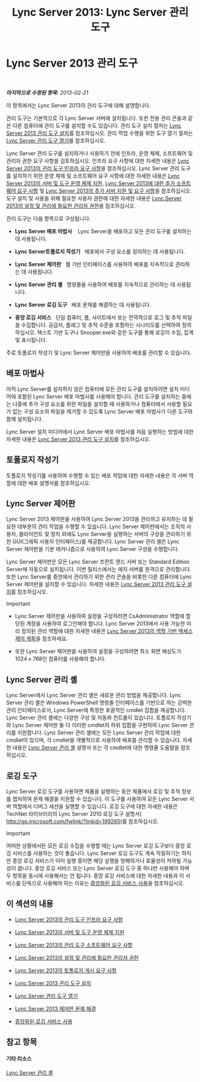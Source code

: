 ﻿---
title: 'Lync Server 2013: Lync Server 관리 도구'
TOCTitle: Lync Server 관리 도구
ms:assetid: 9b006f93-4f3d-461d-89b8-e80a34fdb3c5
ms:mtpsurl: https://technet.microsoft.com/ko-kr/library/Gg195756(v=OCS.15)
ms:contentKeyID: 49304500
ms.date: 08/24/2015
mtps_version: v=OCS.15
ms.translationtype: HT
---

# Lync Server 2013 관리 도구

 

_**마지막으로 수정된 항목:** 2013-02-21_

이 항목에서는 Lync Server 2013의 관리 도구에 대해 설명합니다.

관리 도구는 기본적으로 각 Lync Server 서버에 설치됩니다. 또한 전용 관리 콘솔과 같은 다른 컴퓨터에 관리 도구를 설치할 수도 있습니다. 관리 도구 설치 절차는 [Lync Server 2013 관리 도구 설치](lync-server-2013-install-lync-server-administrative-tools.md)를 참조하십시오. 관리 작업 수행을 위한 도구 열기 절차는 [Lync Server 관리 도구 열기](lync-server-2013-open-lync-server-administrative-tools.md)를 참조하십시오.

Lync Server 관리 도구를 설치하거나 사용하기 전에 인프라, 운영 체제, 소프트웨어 및 관리자 권한 요구 사항을 검토하십시오. 인프라 요구 사항에 대한 자세한 내용은 [Lync Server 2013의 관리 도구 인프라 요구 사항](lync-server-2013-administrative-tools-infrastructure-requirements.md)을 참조하십시오. Lync Server 관리 도구를 설치하기 위한 운영 체제 및 소프트웨어 요구 사항에 대한 자세한 내용은 [Lync Server 2013의 서버 및 도구 운영 체제 지원](lync-server-2013-server-and-tools-operating-system-support.md), [Lync Server 2013에 대한 추가 소프트웨어 요구 사항](lync-server-2013-additional-software-requirements.md) 및 [Lync Server 2013의 추가 서버 지원 및 요구 사항](lync-server-2013-additional-server-support-and-requirements.md)을 참조하십시오. 도구 설치 및 사용을 위해 필요한 사용자 권한에 대한 자세한 내용은 [Lync Server 2013의 설정 및 관리에 필요한 관리자 권한](lync-server-2013-administrator-rights-and-permissions-required-for-setup-and-administration.md)을 참조하십시오.

관리 도구는 다음 항목으로 구성됩니다.

  - **Lync Server 배포 마법사**    Lync Server을 배포하고 모든 관리 도구를 설치하는 데 사용됩니다.

  - **Lync Server토폴로지 작성기**   배포에서 구성 요소를 정의하는 데 사용됩니다.

  - **Lync Server 제어판**   웹 기반 인터페이스를 사용하여 배포를 지속적으로 관리하는 데 사용됩니다.

  - **Lync Server 관리 셸**   명령줄을 사용하여 배포를 지속적으로 관리하는 데 사용됩니다.

  - **Lync Server 로깅 도구**   배포 문제를 해결하는 데 사용됩니다.

  - **중앙 로깅 서비스**   단일 컴퓨터, 풀, 사이트에서 또는 전역적으로 로그 및 추적 파일을 수집합니다. 공급자, 플래그 및 추적 수준을 포함하는 시나리오를 선택하여 정의하십시오. 텍스트 기반 도구나 Snooper.exe와 같은 도구를 통해 로깅이 수집, 집계 및 표시됩니다.

주로 토폴로지 작성기 및 Lync Server 제어판을 사용하여 배포를 관리할 수 있습니다.

## 배포 마법사

아직 Lync Server를 설치하지 않은 컴퓨터에 모든 관리 도구를 설치하려면 설치 미디어에 포함된 Lync Server 배포 마법사를 사용해야 합니다. 관리 도구를 설치하는 중에는 나중에 추가 구성 요소를 위한 파일을 설치할 때 사용하거나 컴퓨터에서 사용할 필요가 없는 구성 요소의 파일을 제거할 수 있도록 Lync Server 배포 마법사가 다른 도구와 함께 설치됩니다.

Lync Server 설치 미디어에서 Lync Server 배포 마법사를 처음 실행하는 방법에 대한 자세한 내용은 [Lync Server 2013 관리 도구 설치](lync-server-2013-install-lync-server-administrative-tools.md)를 참조하십시오.

## 토폴로지 작성기

토폴로지 작성기를 사용하여 수행할 수 있는 배포 작업에 대한 자세한 내용은 각 서버 역할에 대한 배포 설명서를 참조하십시오.

## Lync Server 제어판

Lync Server 2013 제어판을 사용하여 Lync Server 2013을 관리하고 유지하는 데 필요한 대부분의 관리 작업을 수행할 수 있습니다. Lync Server 제어판에서는 조직의 사용자, 클라이언트 및 장치 외에도 Lync Server을 실행하는 서버의 구성을 관리하기 위한 GUI(그래픽 사용자 인터페이스)를 제공합니다. Lync Server 관리 셸은 Lync Server 제어판을 기본 메커니즘으로 사용하여 Lync Server 구성을 수행합니다.

Lync Server 제어판은 모든 Lync Server 프런트 엔드 서버 또는 Standard Edition Server에 자동으로 설치됩니다. 이번 릴리스에서는 에지 서버를 원격으로 관리합니다. 또한 Lync Server를 중앙에서 관리하기 위한 관리 콘솔을 비롯한 다른 컴퓨터에 Lync Server 제어판을 설치할 수 있습니다. 자세한 내용은 [Lync Server 2013 관리 도구 설치](lync-server-2013-install-lync-server-administrative-tools.md)를 참조하십시오.


> [!IMPORTANT]
> <UL>
> <LI>
> <P>Lync Server 제어판을 사용하여 설정을 구성하려면 CsAdministrator 역할에 할당된 계정을 사용하여 로그인해야 합니다. Lync Server 2013에서 사용 가능한 미리 정의된 관리 역할에 대한 자세한 내용은 <A href="lync-server-2013-planning-for-role-based-access-control.md">Lync Server 2013의 역할 기반 액세스 제어 계획</A>을 참조하세요.</P>
> <LI>
> <P>또한 Lync Server 제어판을 사용하여 설정을 구성하려면 최소 화면 해상도가 1024 x 768인 컴퓨터를 사용해야 합니다.</P></LI></UL>



## Lync Server 관리 셸

Lync Server에서 Lync Server 관리 셸은 새로운 관리 방법을 제공합니다. Lync Server 관리 셸은 Windows PowerShell 명령줄 인터페이스를 기반으로 하는 강력한 관리 인터페이스로서, Lync Server에 특정한 포괄적인 cmdlet 집합을 제공합니다. Lync Server 관리 셸에는 다양한 구성 및 자동화 컨트롤이 있습니다. 토폴로지 작성기와 Lync Server 제어판 둘 다 이러한 cmdlet의 하위 집합을 구현하여 Lync Server 관리를 지원합니다. Lync Server 관리 셸에는 모든 Lync Server 관리 작업에 대한 cmdlet이 있으며, 각 cmdlet을 개별적으로 사용하여 배포를 관리할 수 있습니다. 자세한 내용은 [Lync Server 관리 셸](lync-server-2013-lync-server-management-shell.md) 설명서 또는 각 cmdlet에 대한 명령줄 도움말을 참조하십시오.

## 로깅 도구

Lync Server 로깅 도구를 사용하면 제품을 실행하는 동안 제품에서 로깅 및 추적 정보를 캡처하여 문제 해결을 지원할 수 있습니다. 이 도구를 사용하여 모든 Lync Server 서버 역할에서 디버그 세션을 실행할 수 있습니다. 로깅 도구에 대한 자세한 내용은 TechNet 라이브러리의 Lync Server 2010 로깅 도구 설명서( <http://go.microsoft.com/fwlink/?linkid=199265>)를 참조하십시오.


> [!IMPORTANT]
> 어떠한 상황에서든 모든 로깅 수집을 수행할 때는 Lync Server 로깅 도구보다 중앙 로깅 서비스를 사용하는 것이 좋습니다. Lync Server 로깅 도구도 계속 작동하기는 하지만 중앙 로깅 서비스가 이미 실행 중이면 해당 실행을 방해하거나 효율성이 저하될 가능성이 큽니다. 중앙 로깅 서비스 또는 Lync Server 로깅 도구 중 하나만 사용해야 하며 두 항목을 동시에 사용해서는 안 됩니다. 중앙 로깅 서비스에 대한 자세한 내용과 이 서비스를 단독으로 사용해야 하는 이유는 <A href="lync-server-2013-using-the-centralized-logging-service.md">중앙화된 로깅 서비스 사용</A>을 참조하십시오.



## 이 섹션의 내용

  - [Lync Server 2013의 관리 도구 인프라 요구 사항](lync-server-2013-administrative-tools-infrastructure-requirements.md)

  - [Lync Server 2013의 서버 및 도구 운영 체제 지원](lync-server-2013-server-and-tools-operating-system-support.md)

  - [Lync Server 2013의 관리 도구 소프트웨어 요구 사항](lync-server-2013-administrative-tools-software-requirements.md)

  - [Lync Server 2013의 설정 및 관리에 필요한 관리자 권한](lync-server-2013-administrator-rights-and-permissions-required-for-setup-and-administration.md)

  - [Lync Server 2013의 토폴로지 게시 요구 사항](lync-server-2013-requirements-to-publish-a-topology.md)

  - [Lync Server 2013 관리 도구 설치](lync-server-2013-install-lync-server-administrative-tools.md)

  - [Lync Server 관리 도구 열기](lync-server-2013-open-lync-server-administrative-tools.md)

  - [Lync Server 2013 제어판 문제 해결](lync-server-2013-troubleshooting-lync-server-2013-control-panel.md)

  - [중앙화된 로깅 서비스 사용](lync-server-2013-using-the-centralized-logging-service.md)

## 참고 항목

#### 기타 리소스

[Lync Server 관리 셸](lync-server-2013-lync-server-management-shell.md)

